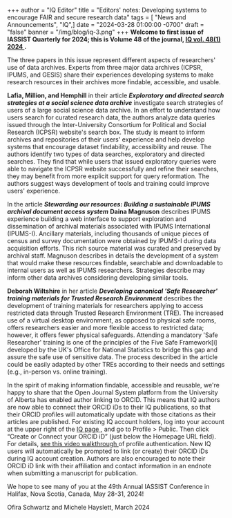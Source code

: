 +++
author = "IQ Editor"
title = "Editors' notes: Developing systems to encourage FAIR and secure research data"
tags = [ "News and Announcements", "IQ",]
date = "2024-03-28 01:00:00 -0700"
draft = "false"
banner = "/img/blog/iq-3.png"
+++
**Welcome to first issue of IASSIST Quarterly for 2024; this is Volume 48 of the journal, [IQ vol. 48(1) 2024 <span class="fas fa-external-link-alt"></span>](https://www.iassistquarterly.com/index.php/iassist/issue/view/156).**

The three papers in this issue represent different aspects of researchers' use of data archives. Experts from three major data archives (ICPSR, IPUMS, and GESIS) share their experiences developing systems to make research resources in their archives more findable, accessible, and usable.    

**Lafia, Million, and Hemphill** in their article ***Exploratory and directed search strategies at a social science data archive*** investigate search strategies of users of a large social science data archive. In an effort to understand how users search for curated research data, the authors analyze data queries issued through the Inter-University Consortium for Political and Social Research (ICPSR) website's search box. The study is meant to inform archives and repositories of their users' experience and help develop systems that encourage dataset findability, accessibility and reuse. The authors identify two types of data searches, exploratory and directed searches. They find that while users that issued exploratory queries were able to navigate the ICPSR website successfully and refine their searches, they may benefit from more explicit support for query reformation. The authors suggest ways development of tools and training could improve users' experience.  

In the article ***Stewarding our resources: Building a sustainable IPUMS archival document access system*** **Daina Magnuson** describes IPUMS experience building a web interface to support exploration and dissemination of archival materials associated with IPUMS International (IPUMS-I). Ancillary materials, including thousands of unique pieces of census and survey documentation were obtained by IPUMS-I during data acquisition efforts. This rich source material was curated and preserved by archival staff. Magnuson describes in details the development of a system that would make these resources findable, searchable and downloadable to internal users as well as IPUMS researchers. Strategies describe may inform other data archives considering developing similar tools.

**Deborah Wiltshire** in her article ***Developing canonical 'Safe Researcher' training materials for Trusted Research Environment*** describes the development of training materials for researchers applying to access restricted data through Trusted Research Environment (TRE). The increased use of a virtual desktop environment, as opposed to physical safe rooms, offers researchers easier and more flexible access to restricted data; however, it offers fewer physical safeguards. Attending a mandatory 'Safe Researcher' training is one of the principles of the Five Safe Framework[i] developed by the UK's Office for National Statistics to bridge this gap and assure the safe use of sensitive data. The process described in the article could be easily adapted by other TREs according to their needs and settings (e.g., in-person vs. online training).

In the spirit of making information findable, accessible and reusable, we're happy to share that the Open Journal System platform from the University of Alberta has enabled author linking to ORCID. This means that IQ authors are now able to connect their ORCID iDs to their IQ publications, so that their ORCID profiles will automatically update with those citations as their articles are published. For existing IQ account holders, log into your account at the upper right of the [IQ page <span class="fas fa-external-link-alt"></span>](https://iassistquarterly.com/index.php/iassist), and go to Profile > Public. Then click “Create or Connect your ORCID iD” (just below the Homepage URL field). For details, [see this video walkthrough <span class="fas fa-external-link-alt"></span>](https://vimeo.com/374415404) of profile authentication. New IQ users will automatically be prompted to link (or create) their ORCID iDs during IQ account creation. Authors are also encouraged to note their ORCID iD link with their affiliation and contact information in an endnote when submitting a manuscript for publication.

We hope to see many of you at the 49th Annual IASSIST Conference in Halifax, Nova Scotia, Canada, May 28-31, 2024!

Ofira Schwartz and Michele Hayslett, March 2024